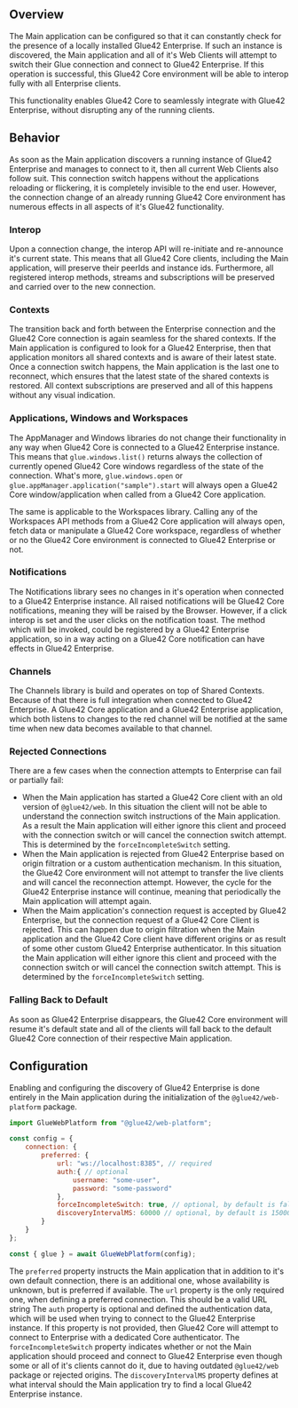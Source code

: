 ## Overview

The Main application can be configured so that it can constantly check for the presence of a locally installed Glue42 Enterprise. If such an instance is discovered, the Main application and all of it's Web Clients will attempt to switch their Glue connection and connect to Glue42 Enterprise. If this operation is successful, this Glue42 Core environment will be able to interop fully with all Enterprise clients.

This functionality enables Glue42 Core to seamlessly integrate with Glue42 Enterprise, without disrupting any of the running clients. 

## Behavior

As soon as the Main application discovers a running instance of Glue42 Enterprise and manages to connect to it, then all current Web Clients also follow suit. This connection switch happens without the applications reloading or flickering, it is completely invisible to the end user. However, the connection change of an already running Glue42 Core environment has numerous effects in all aspects of it's Glue42 functionality.

### Interop

Upon a connection change, the interop API will re-initiate and re-announce it's current state. This means that all Glue42 Core clients, including the Main application, will preserve their peerIds and instance ids. Furthermore, all registered interop methods, streams and subscriptions will be preserved and carried over to the new connection.

### Contexts

The transition back and forth between the Enterprise connection and the Glue42 Core connection is again seamless for the shared contexts. If the Main application is configured to look for a Glue42 Enterprise, then that application monitors all shared contexts and is aware of their latest state. Once a connection switch happens, the Main application is the last one to reconnect, which ensures that the latest state of the shared contexts is restored. All context subscriptions are preserved and all of this happens without any visual indication.

### Applications, Windows and Workspaces

The AppManager and Windows libraries do not change their functionality in any way when Glue42 Core is connected to a Glue42 Enterprise instance. This means that `glue.windows.list()` returns always the collection of currently opened Glue42 Core windows regardless of the state of the connection. What's more, `glue.windows.open` or `glue.appManager.application("sample").start` will always open a Glue42 Core window/application when called from a Glue42 Core application. 

The same is applicable to the Workspaces library. Calling any of the Workspaces API methods from a Glue42 Core application will always open, fetch data or manipulate a Glue42 Core workspace, regardless of whether or no the Glue42 Core environment is connected to Glue42 Enterprise or not.

### Notifications

The Notifications library sees no changes in it's operation when connected to a Glue42 Enterprise instance. All raised notifications will be Glue42 Core notifications, meaning they will be raised by the Browser. However, if a click interop is set and the user clicks on the notification toast. The method which will be invoked, could be registered by a Glue42 Enterprise application, so in a way acting on a Glue42 Core notification can have effects in Glue42 Enterprise.

### Channels

The Channels library is build and operates on top of Shared Contexts. Because of that there is full integration when connected to Glue42 Enterprise. A Glue42 Core application and a Glue42 Enterprise application, which both listens to changes to the red channel will be notified at the same time when new data becomes available to that channel. 

### Rejected Connections

There are a few cases when the connection attempts to Enterprise can fail or partially fail:

- When the Main application has started a Glue42 Core client with an old version of `@glue42/web`. In this situation the client will not be able to understand the connection switch instructions of the Main application. As a result the Main application will either ignore this client and proceed with the connection switch or will cancel the connection switch attempt. This is determined by the `forceIncompleteSwitch` setting.
- When the Main application is rejected from Glue42 Enterprise based on origin filtration or a custom authentication mechanism. In this situation, the Glue42 Core environment will not attempt to transfer the live clients and will cancel the reconnection attempt. However, the cycle for the Glue42 Enterprise instance will continue, meaning that periodically the Main application will attempt again.
- When the Maim application's connection request is accepted by Glue42 Enterprise, but the connection request of a Glue42 Core Client is rejected. This can happen due to origin filtration when the Main application and the Glue42 Core client have different origins or as result of some other custom Glue42 Enterprise authenticator. In this situation the Main application will either ignore this client and proceed with the connection switch or will cancel the connection switch attempt. This is determined by the `forceIncompleteSwitch` setting.

### Falling Back to Default

As soon as Glue42 Enterprise disappears, the Glue42 Core environment will resume it's default state and all of the clients will fall back to the default Glue42 Core connection of their respective Main application.

## Configuration

Enabling and configuring the discovery of Glue42 Enterprise is done entirely in the Main application during the initialization of the `@glue42/web-platform` package.

```javascript
import GlueWebPlatform from "@glue42/web-platform";

const config = {
    connection: {
        preferred: {
            url: "ws://localhost:8385", // required
            auth:{ // optional
                username: "some-user",
                password: "some-password"
            },
            forceIncompleteSwitch: true, // optional, by default is false
            discoveryIntervalMS: 60000 // optional, by default is 15000
        }
    }
};

const { glue } = await GlueWebPlatform(config);
```

The `preferred` property instructs the Main application that in addition to it's own default connection, there is an additional one, whose availability is unknown, but is preferred if available.
The `url` property is the only required one, when defining a preferred connection. This should be a valid URL string
The `auth` property is optional and defined the authentication data, which will be used when trying to connect to the Glue42 Enterprise instance. If this property is not provided, then Glue42 Core will attempt to connect to Enterprise with a dedicated Core authenticator.
The `forceIncompleteSwitch` property indicates whether or not the Main application should proceed and connect to Glue42 Enterprise even though some or all of it's clients cannot do it, due to having outdated `@glue42/web` package or rejected origins.
The `discoveryIntervalMS` property defines at what interval should the Main application try to find a local Glue42 Enterprise instance.
